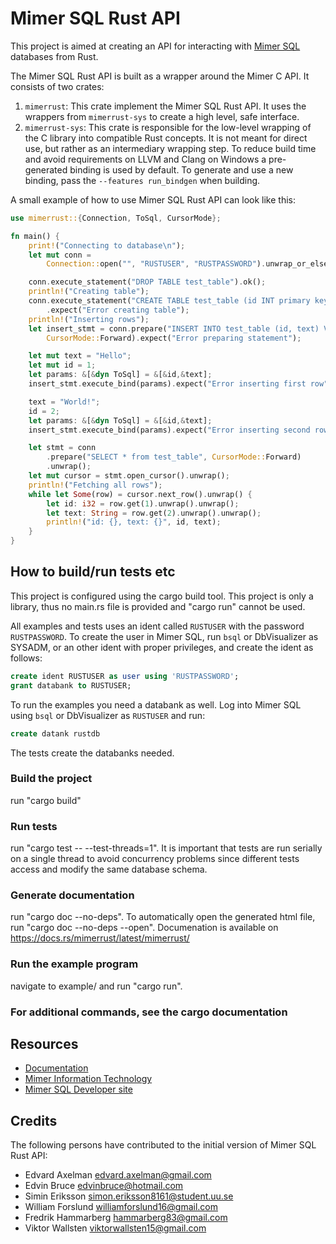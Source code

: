 # Mimer SQL Rust API
This project is aimed at creating an API for interacting with [Mimer SQL](https://www.mimer.com) databases from Rust. 

The Mimer SQL Rust API is built as a wrapper around the Mimer C API. It consists of two crates:
1. `mimerrust`: This crate implement the Mimer SQL Rust API. It uses the wrappers from `mimerrust-sys` to create a high level, safe interface.
2. `mimerrust-sys`: This crate is responsible for the low-level wrapping of the C library into compatible Rust concepts. 
It is not meant for direct use, but rather as an intermediary wrapping step. To reduce build time and avoid requirements on LLVM and Clang on Windows a pre-generated binding is used by default. To generate and use a new binding, pass the `--features run_bindgen` when building.


A small example of how to use Mimer SQL Rust API can look like this:
```Rust
use mimerrust::{Connection, ToSql, CursorMode};

fn main() {
    print!("Connecting to database\n");
    let mut conn =
        Connection::open("", "RUSTUSER", "RUSTPASSWORD").unwrap_or_else(|ec| panic!("{}", ec));

    conn.execute_statement("DROP TABLE test_table").ok();
    println!("Creating table");
    conn.execute_statement("CREATE TABLE test_table (id INT primary key, text NVARCHAR(30))")
        .expect("Error creating table");
    println!("Inserting rows");
    let insert_stmt = conn.prepare("INSERT INTO test_table (id, text) VALUES(:id, :text)", 
        CursorMode::Forward).expect("Error preparing statement");

    let mut text = "Hello";
    let mut id = 1;
    let params: &[&dyn ToSql] = &[&id,&text];
    insert_stmt.execute_bind(params).expect("Error inserting first row"); 

    text = "World!";
    id = 2;
    let params: &[&dyn ToSql] = &[&id,&text];
    insert_stmt.execute_bind(params).expect("Error inserting second row");  

    let stmt = conn
        .prepare("SELECT * from test_table", CursorMode::Forward)
        .unwrap();
    let mut cursor = stmt.open_cursor().unwrap();
    println!("Fetching all rows");
    while let Some(row) = cursor.next_row().unwrap() {
        let id: i32 = row.get(1).unwrap().unwrap();
        let text: String = row.get(2).unwrap().unwrap();
        println!("id: {}, text: {}", id, text);
    }
}

```

## How to build/run tests etc
This project is configured using the cargo build tool.
This project is only a library, thus no main.rs file is provided and "cargo run" cannot be used.

All examples and tests uses an ident called `RUSTUSER` with the password `RUSTPASSWORD`. To create the user in Mimer SQL, run `bsql` or DbVisualizer as SYSADM, or an other ident with proper privileges, and create the ident as follows:
```SQL
create ident RUSTUSER as user using 'RUSTPASSWORD';
grant databank to RUSTUSER;
```
To run the examples you need a databank as well. Log into Mimer SQL using `bsql` or DbVisualizer as `RUSTUSER` and run:
```SQL
create datank rustdb
```
The tests create the databanks needed.

### Build the project
run "cargo build"

### Run tests
run "cargo test -- --test-threads=1". It is important that tests are run serially on a single thread to avoid concurrency problems since different tests access and modify the same database schema.

### Generate documentation
run "cargo doc --no-deps". To automatically open the generated html file, run "cargo doc --no-deps --open".
Documenation is available on https://docs.rs/mimerrust/latest/mimerrust/

### Run the example program
navigate to example/ and run "cargo run".

### For additional commands, see the cargo documentation

## Resources
- [Documentation](https://docs.rs/mimerrust/latest/mimerrust/)
- [Mimer Information Technology](https://www.mimer.com)
- [Mimer SQL Developer site](https://developer.mimer.com)

## Credits
The following persons have contributed to the initial version of Mimer SQL Rust API:
- Edvard Axelman <edvard.axelman@gmail.com>
- Edvin Bruce <edvinbruce@hotmail.com>
- Simin Eriksson <simon.eriksson8161@student.uu.se>
- William Forslund <williamforslund16@gmail.com>
- Fredrik Hammarberg <hammarberg83@gmail.com>
- Viktor Wallsten <viktorwallsten15@gmail.com>

